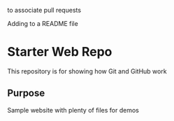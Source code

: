 to associate pull requests

Adding to a README file


# Starter Web Repo

This repository is for showing how Git and GitHub work

## Purpose

Sample website with plenty of files for demos
